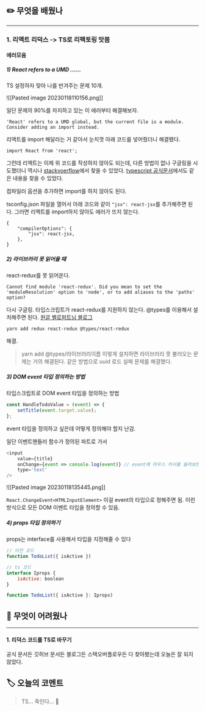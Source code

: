 ## ✏️ 무엇을 배웠나
---
### 1. 리액트 리덕스 -> TS로 리팩토링 맛봄

#### 에러모음

##### 1) React refers to a UMD ......

TS 설정하자 맞아 나를 반겨주는 문제 10개.

![[Pasted image 20230118110156.png]]

일단 문제의 90%를 차지하고 있는 이 에러부터 해결해보자.

```
'React' refers to a UMD global, but the current file is a module. Consider adding an import instead.
```

리액트를 import 해달라는 거 같아서 눈치껏 아래 코드를 넣어줬더니 해결됐다.

```
import React from 'react';
```

그런데 리액트는 이제 위 코드를 작성하지 않아도 되는데, 다른 방법이 없나 구글링을 시도했더니 역시나 [stackvoerflow](https://stackoverflow.com/questions/64656055/react-refers-to-a-umd-global-but-the-current-file-is-a-module)에서 찾을 수 있었다. [typescript 공식문서](https://devblogs.microsoft.com/typescript/announcing-typescript-4-1/#jsx-factories)에서도 같은 내용을 찾을 수 있었다.

컴파일러 옵션을 추가하면 import를 하지 않아도 된다.

tsconfig.json 파일을 열어서 아래 코드와 같이 `"jsx": react-jsx`를 추가해주면 된다. 그러면 리액트를 import하지 않아도 에러가 뜨지 않는다.

```
{
	"compilerOptions": {
		"jsx": react-jsx,
	},
}
```

##### 2) 라이브러리 못 읽어올 때

react-redux를 못 읽어온다.

```
Cannot find module 'react-redux'. Did you mean to set the 'moduleResolution' option to 'node', or to add aliases to the 'paths' option?
```

다시 구글링.
타입스크립트가 react-redux를 지원하지 않는다.
@types를 이용해서 설치해주면 된다.
[원글 벨로퍼트님 블로그](https://react.vlpt.us/using-typescript/05-ts-redux.html)

```
yarn add redux react-redux @types/react-redux
```

해결.

> yarn add @types/라이브러리이름 이렇게 설치하면 라이브러리 못 불러오는 문제는 거의 해결된다. 같은 방법으로 uuid 로드 실패 문제를 해결했다.

##### 3) DOM event 타입 정의하는 방법

타입스크립트로 DOM event 타입을 정의하는 방법

```js
const HandleTodoValue = (event) => {
	setTitle(event.target.value);
};
```

event 타입을 정의하고 싶은데 어떻게 정의해야 할지 난감.

일단 이벤트핸들러 함수가 정의된 파트로 가서

```js
<input
	value={title}
	onChange={event => console.log(event)} // event에 마우스 커서를 올려보면 무엇과 매치되는지 알려줌
	type='text'
/>
```

![[Pasted image 20230118135445.png]]

`React.ChangeEvent<HTMLInputElement>` 이걸 event의 타입으로 정해주면 됨.
이런 방식으로 모든 DOM 이벤트 타입을 정의할 수 있음.

##### 4) props 타입 정의하기

props는 interface를 사용해서 타입을 지정해줄 수 있다

```js
// 이전 코드
function TodoList({ isActive })

// ts 코드
interface Iprops {
	isActive: boolean
}

function TodoList({ isActive }: Iprops)

```

## 🥵 무엇이 어려웠나
---
#### 1. 리덕스 코드를 TS로 바꾸기
공식 문서든 깃허브 문서든 블로그든 스택오버플로우든 다 찾아봤는데 오늘은 잘 되지 않았다.

## 🏷️ 오늘의 코멘트
> TS... 죽인다... 🎃



